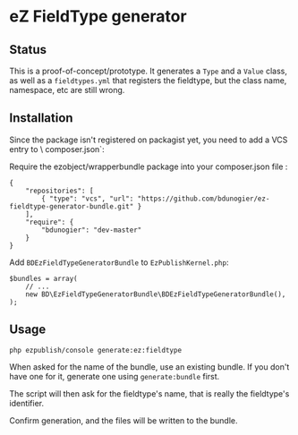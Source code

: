 # eZ FieldType generator

## Status

This is a proof-of-concept/prototype. It generates a `Type` and a `Value` class, as well as a `fieldtypes.yml` that registers the
fieldtype, but the class name, namespace, etc are still wrong.

## Installation

Since the package isn't registered on packagist yet, you need to add a VCS entry to \ composer.json`:

Require the ezobject/wrapperbundle package into your composer.json file :
```
{
    "repositories": [
        { "type": "vcs", "url": "https://github.com/bdunogier/ez-fieldtype-generator-bundle.git" }
    ],
    "require": {
        "bdunogier": "dev-master"
    }
}
```

Add `BDEzFieldTypeGeneratorBundle` to `EzPublishKernel.php`:

```
$bundles = array(
    // ...
    new BD\EzFieldTypeGeneratorBundle\BDEzFieldTypeGeneratorBundle(),
);
```

## Usage

```
php ezpublish/console generate:ez:fieldtype
```

When asked for the name of the bundle, use an existing bundle. If you don't have one for it, generate one using
`generate:bundle` first.

The script will then ask for the fieldtype's name, that is really the fieldtype's identifier.

Confirm generation, and the files will be written to the bundle.

